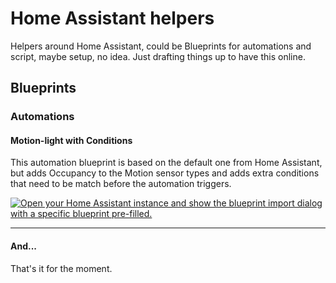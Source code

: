 # Home Assistant helpers

Helpers around Home Assistant, could be Blueprints for automations and script, maybe setup, no idea. Just drafting things up to have this online.

## Blueprints

### Automations

#### Motion-light with Conditions

This automation blueprint is based on the default one from Home Assistant, but adds Occupancy to the Motion sensor types and adds extra conditions that need to be match before the automation triggers.

[![Open your Home Assistant instance and show the blueprint import dialog with a specific blueprint pre-filled.](https://my.home-assistant.io/badges/blueprint_import.svg)](https://my.home-assistant.io/redirect/blueprint_import/?blueprint_url=https%3A%2F%2Fgithub.com%2Ftribakzero%2Fhomeassistant%2Fblob%2Fmain%2Fconfig%2Fblueprints%2Fautomation%2Fmotion_light_with_conditions.yaml)

---

#### And...

That's it for the moment.
